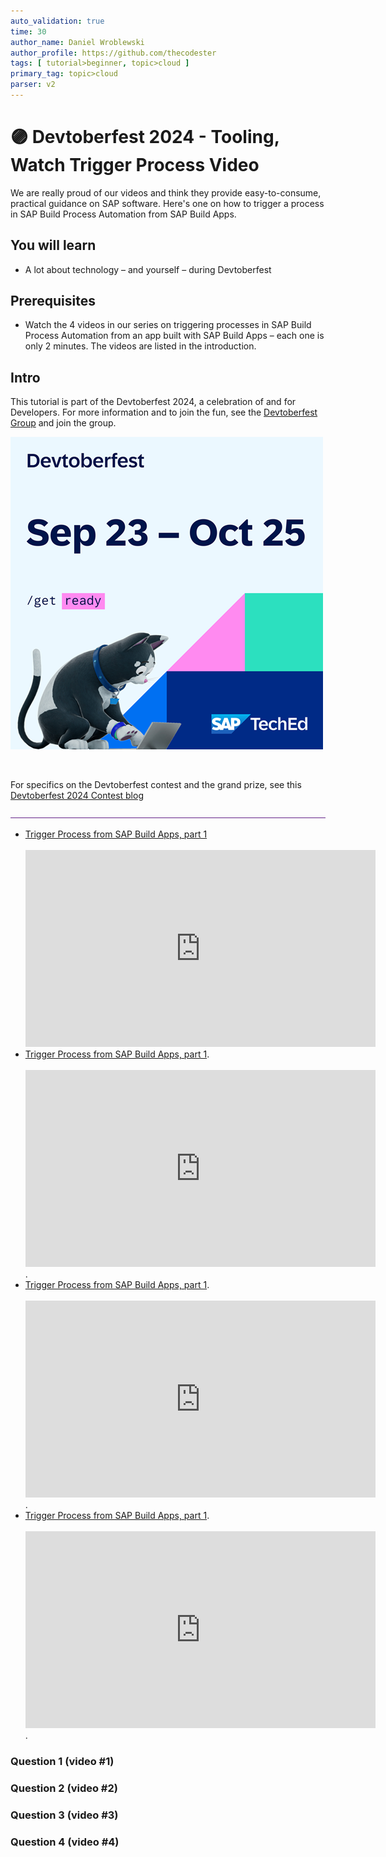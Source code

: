 ```yaml
---
auto_validation: true
time: 30
author_name: Daniel Wroblewski
author_profile: https://github.com/thecodester
tags: [ tutorial>beginner, topic>cloud ]
primary_tag: topic>cloud
parser: v2
---
```

  
# 🟣 Devtoberfest 2024 - Tooling, Watch Trigger Process Video
<!-- description --> We are really proud of our videos and think they provide easy-to-consume, practical guidance on SAP software. Here's one on how to trigger a process in SAP Build Process Automation from SAP Build Apps.  
 
## You will learn
- A lot about technology – and yourself – during Devtoberfest

## Prerequisites
- Watch the 4 videos in our series on triggering processes in SAP Build Process Automation from an app built with SAP Build Apps – each one is only 2 minutes. The videos are listed in the introduction.



## Intro
This tutorial is part of the Devtoberfest 2024, a celebration of and for Developers. For more information and to join the fun, see the [Devtoberfest Group](https://groups.community.sap.com/t5/devtoberfest/gh-p/Devtoberfest) and join the group.

![Devtoberfest](promo-image-kasimir-square.png) 

&nbsp;

For specifics on the Devtoberfest contest and the grand prize, see this [Devtoberfest 2024 Contest blog](https://community.sap.com/t5/devtoberfest-blog-posts/devtoberfest-2024-contest/ba-p/13781593)
  
![alt text](2023-12-24_18-40-33.png)

- [Trigger Process from SAP Build Apps, part 1](https://youtu.be/8RVo3-h2n-I)<div>&nbsp;</div><iframe width="560" height="315" src="https://www.youtube.com/embed/8RVo3-h2n-I" frameborder="0" allowfullscreen></iframe> 
- [Trigger Process from SAP Build Apps, part 1](https://youtu.be/02dPZd1Btuw).<div>&nbsp;</div><iframe width="560" height="315" src="https://www.youtube.com/embed/02dPZd1Btuw" frameborder="0" allowfullscreen></iframe>. 
- [Trigger Process from SAP Build Apps, part 1](https://youtu.be/PdlusgEMhiU).<div>&nbsp;</div><iframe width="560" height="315" src="https://www.youtube.com/embed/PdlusgEMhiU" frameborder="0" allowfullscreen></iframe>. 
- [Trigger Process from SAP Build Apps, part 1](https://youtu.be/JiVcTN0JIBU).<div>&nbsp;</div><iframe width="560" height="315" src="https://www.youtube.com/embed/JiVcTN0JIBU" frameborder="0" allowfullscreen></iframe>. 


### Question 1 (video #1) 
 


### Question 2 (video #2)



### Question 3 (video #3)



### Question 4 (video #4)


